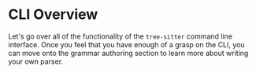 # CLI Overview

Let's go over all of the functionality of the `tree-sitter` command line interface.
Once you feel that you have enough of a grasp on the CLI, you can move onto the grammar authoring section to learn more about writing your own parser.
